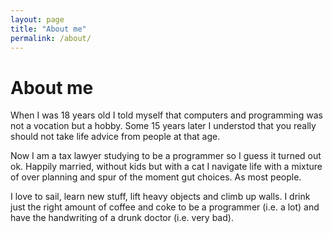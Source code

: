 ```yaml
---
layout: page
title: "About me"
permalink: /about/
---
```

# About me
When I was 18 years old I told myself that computers and programming was not a vocation but a hobby.  Some 15 years later I understod that you really should not take life advice from people at that age.

Now I am a tax lawyer studying to be a programmer so I guess it turned out ok. Happily married, without kids but with a cat I navigate life with a mixture of over planning and spur of the moment gut choices. As most people.

I love to sail, learn new stuff, lift heavy objects and climb up walls. I drink just the right amount of coffee and coke to be a programmer (i.e. a lot) and have the handwriting of a drunk doctor (i.e. very bad). 
